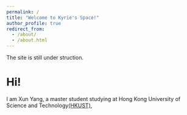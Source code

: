 ```yaml
---
permalink: /
title: "Welcome to Kyrie's Space!"
author_profile: true
redirect_from: 
  - /about/
  - /about.html
---
```


The site is still under struction.

# Hi! 

I am Xun Yang, a master student studying at Hong Kong University of Science and Technology[(HKUST)](https://hkust.edu.hk/),


